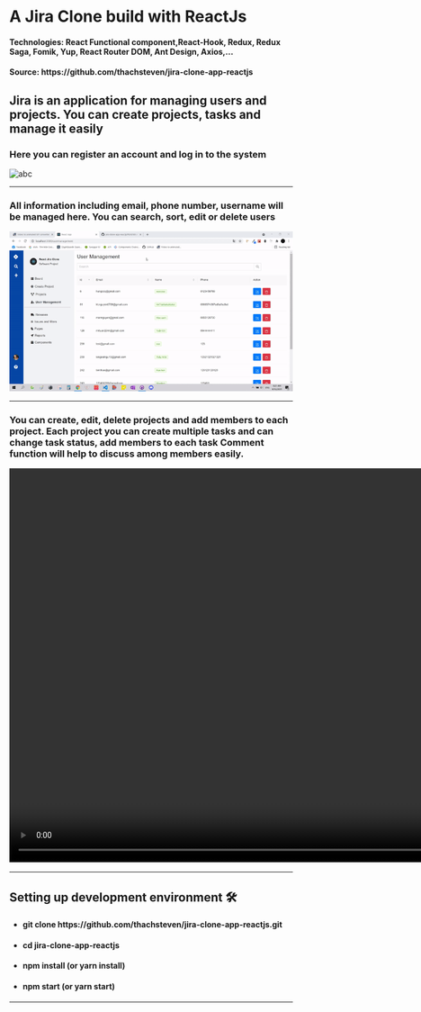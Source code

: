 <h1>A Jira Clone build with ReactJs</h1>
<h4>Technologies: React Functional component,React-Hook, Redux, Redux Saga, Fomik, Yup, React Router DOM, Ant Design, Axios,...</h4>
<h4>Source: https://github.com/thachsteven/jira-clone-app-reactjs</h4>

<h2>Jira is an application for managing users and projects. You can create projects, tasks and manage it easily</h2>

<h3>Here you can register an account and log in to the system</h3>
<img src="./public/img/loginsignup.gif" alt="abc" />

<hr/>

<h3>All information including email, phone number, username will be managed here. You can search, sort, edit or delete users</h3>
<img src="./public/img/user.gif" alt="abc" />
<hr/>

<h3>You can create, edit, delete projects and add members to each project. Each project you can create multiple tasks and can change task status, add members to each task
Comment function will help to discuss among members easily.</h3>

<video controls width="1000px" height="700px">
  <source src="./public/img/project.mp4" type="video/mp4" />
</video>


<hr/>
<h2>Setting up development environment 🛠</h2>

<ul>
<li><h4>git clone https://github.com/thachsteven/jira-clone-app-reactjs.git</h4></li>
<li><h4>cd jira-clone-app-reactjs</h4></li>
<li><h4>npm install (or yarn install)</h4></li>
<li><h4>npm start (or yarn start)</h4></li>
    
</ul>

<hr/>

